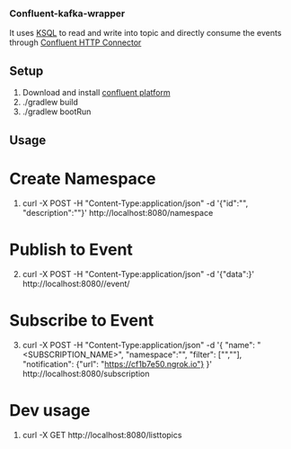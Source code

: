 ### Confluent-kafka-wrapper

It uses [KSQL](https://www.confluent.io/product/ksql/) to read and write into topic and directly consume the events through [Confluent HTTP Connector](https://www.confluent.io/connector/kafka-connect-http)

## Setup
1. Download and install [confluent platform](https://www.confluent.io/product/confluent-platform/)
2. ./gradlew build
3. ./gradlew bootRun

## Usage

# Create Namespace
1. curl -X POST -H "Content-Type:application/json" -d '{"id":"<NAMESPACE>", "description":"<description>"}' http://localhost:8080/namespace
  
# Publish to Event
2. curl -X POST -H "Content-Type:application/json" -d '{"data":<DATA>}' http://localhost:8080/<NAMESPACE>/event/<EVENT>
  
# Subscribe to Event
3. curl -X POST -H "Content-Type:application/json" -d '{ "name": "<SUBSCRIPTION_NAME>", "namespace":"<NAMESPACE>", "filter": ["<filter>","<filter>"], "notification": {"url": "https://cf1b7e50.ngrok.io"} }' http://localhost:8080/subscription

# Dev usage

1. curl -X GET http://localhost:8080/listtopics
